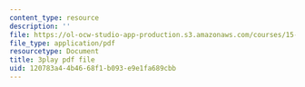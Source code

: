 ```yaml
---
content_type: resource
description: ''
file: https://ol-ocw-studio-app-production.s3.amazonaws.com/courses/15-071-the-analytics-edge-spring-2017/120783a44b4668f1b093e9e1fa689cbb_gE1wRDQMR8E.pdf
file_type: application/pdf
resourcetype: Document
title: 3play pdf file
uid: 120783a4-4b46-68f1-b093-e9e1fa689cbb
---
```

